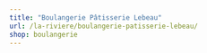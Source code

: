 ```yaml
---
title: "Boulangerie Pâtisserie Lebeau"
url: /la-riviere/boulangerie-patisserie-lebeau/
shop: boulangerie
---
```

